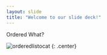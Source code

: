 ```yaml
---
layout: slide
title: "Welcome to our slide deck!"
---
```


Ordered What?

![orderedlistocat](https://octodex.github.com/images/orderedlistocat.png)
{: .center}
